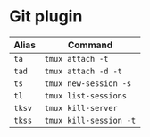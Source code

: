 # Git plugin



| Alias  | Command                |
| ------ | ---------------------- |
| `ta`   | `tmux attach -t`       |
| `tad`  | `tmux attach -d -t`    |
| `ts`   | `tmux new-session -s`  |
| `tl`   | `tmux list-sessions`   |
| `tksv` | `tmux kill-server`     |
| `tkss` | `tmux kill-session -t` |

